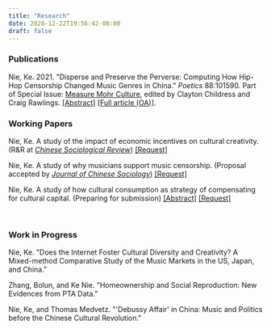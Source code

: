 ```yaml
---
title: "Research"
date: 2020-12-22T19:56:42-08:00
draft: false
---
```


### Publications
Nie, Ke. 2021. "Disperse and Preserve the Perverse: Computing How Hip-Hop Censorship Changed Music Genres in China." *Poetics* 88:101590. Part of Special Issue: [Measure Mohr Culture](https://www.sciencedirect.com/journal/poetics/vol/88/suppl/C), edited by Clayton Childress and Craig Rawlings. [[Abstract]](/posts/hiphop_censorship_computational/) [[Full article (OA)]](https://www.sciencedirect.com/science/article/pii/S0304422X21000802?dgcid=rss_sd_all#sec0012). 

### Working Papers

Nie, Ke. A study of the impact of economic incentives on cultural creativity. (R&R at *[Chinese Sociological Review](https://www.tandfonline.com/toc/mcsa20/current)*)
[[Request]](mailto:knie@ucsd.edu)

Nie, Ke. A study of why musicians support music censorship. (Proposal accepted by *[Journal of Chinese Sociology](https://journals.sagepub.com/home/chs)*)
[[Request]](mailto:knie@ucsd.edu)

Nie, Ke. A study of how cultural consumption as strategy of compensating for cultural capital. (Preparing for submission)
[[Abstract]](/posts/cultural_consumption_strategy/) [[Request]](mailto:knie@ucsd.edu)

<br/>

### Work in Progress

Nie, Ke. "Does the Internet Foster Cultural Diversity and Creativity? A Mixed-method Comparative Study of the Music Markets in the US, Japan, and China."

Zhang, Bolun, and Ke Nie. "Homeownership and Social Reproduction: New Evidences from PTA Data."

Nie, Ke, and Thomas Medvetz. "'Debussy Affair' in China: Music and Politics before the Chinese Cultural Revolution."
